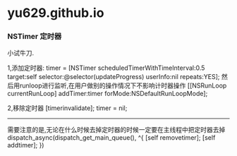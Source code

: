 # yu629.github.io

### NSTimer 定时器

小试牛刀.

1,添加定时器:
timer = [NSTimer scheduledTimerWithTimeInterval:0.5 target:self selector:@selector(updateProgress) userInfo:nil repeats:YES];
然后用runloop进行监听,在用户做别的操作情况下不影响计时器操作
[[NSRunLoop currentRunLoop] addTimer:timer forMode:NSDefaultRunLoopMode];

2,移除定时器
[timerinvalidate];
timer = nil;
***
需要注意的是,无论在什么时候去掉定时器的时候一定要在主线程中把定时器去掉
dispatch_async(dispatch_get_main_queue(), ^{
        [self removetimer];
        [self addtimer];
    })
